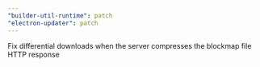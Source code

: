 ```yaml
---
"builder-util-runtime": patch
"electron-updater": patch
---
```


Fix differential downloads when the server compresses the blockmap file HTTP response
